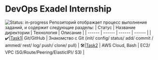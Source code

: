# DevOps Exadel Internship
![Status: in-progress](https://img.shields.io/badge/Status-in--progress-green.svg?style=flat-square)
Репозиторий отображает процесс выполнение заданий, и содержит следующие разделы:
| Статус | Название директории | Технология | Описание | 
| ------ | ------ | ------ | ------ |
|:heavy_check_mark:|[Task1](https://github.com/OlehBandrivskyi/DevOps_Internship/tree/master/task1)| Git/GitHub | Знакомство с Git (init/ config/ status/ add/ commit / ammed/ rest/ log/ push/ clone/ pull)
| :hammer_and_wrench:|[Task2](https://github.com/OlehBandrivskyi/DevOps_Internship/tree/master/task2) | AWS Cloud, Bash | EC2/ VPC (SG/Route/Peering/ElasticIP)/ S3) |
